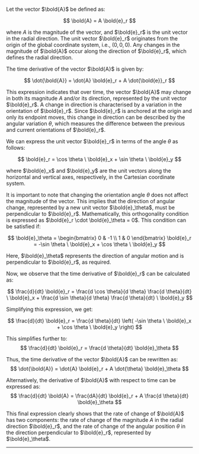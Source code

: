 Let the vector $\bold{A}$ be defined as:


$$
\bold{A} = A \bold{e}_r
$$


where $A$ is the magnitude of the vector, and $\bold{e}_r$ is the unit vector in the radial direction. The unit vector $\bold{e}_r$ originates from the origin of the global coordinate system, i.e., $(0, 0, 0)$. Any changes in the magnitude of $\bold{A}$ occur along the direction of $\bold{e}_r$, which defines the radial direction.

The time derivative of the vector $\bold{A}$ is given by:


$$
\dot{\bold{A}} = \dot{A} \bold{e}_r + A \dot{\bold{e}}_r
$$


This expression indicates that over time, the vector $\bold{A}$ may change in both its magnitude $A$ and/or its direction, represented by the unit vector $\bold{e}_r$. A change in direction is characterised by a variation in the orientation of $\bold{e}_r$. Since $\bold{e}_r$ is anchored at the origin and only its endpoint moves, this change in direction can be described by the angular variation $\theta$, which measures the difference between the previous and current orientations of $\bold{e}_r$.

We can express the unit vector $\bold{e}_r$ in terms of the angle $\theta$ as follows:


$$
\bold{e}_r = \cos \theta \ \bold{e}_x + \sin \theta \ \bold{e}_y
$$


where $\bold{e}_x$ and $\bold{e}_y$ are the unit vectors along the horizontal and vertical axes, respectively, in the Cartesian coordinate system.

It is important to note that changing the orientation angle $\theta$ does not affect the magnitude of the vector. This implies that the direction of angular change, represented by a new unit vector $\bold{e}_\theta$, must be perpendicular to $\bold{e}_r$. Mathematically, this orthogonality condition is expressed as $\bold{e}_r \cdot \bold{e}_\theta = 0$. This condition can be satisfied if:


$$
\bold{e}_\theta = \begin{bmatrix} 0 & -1 \\ 1 & 0 \end{bmatrix} \bold{e}_r = -\sin \theta \ \bold{e}_x + \cos \theta \ \bold{e}_y
$$


Here, $\bold{e}_\theta$ represents the direction of angular motion and is perpendicular to $\bold{e}_r$, as required.

Now, we observe that the time derivative of $\bold{e}_r$ can be calculated as:


$$
\frac{d}{dt} \bold{e}_r = \frac{d \cos \theta}{d \theta} \frac{d \theta}{dt} \ \bold{e}_x + \frac{d \sin \theta}{d \theta} \frac{d \theta}{dt} \ \bold{e}_y
$$


Simplifying this expression, we get:


$$
\frac{d}{dt} \bold{e}_r = \frac{d \theta}{dt} \left( -\sin \theta \ \bold{e}_x + \cos \theta \ \bold{e}_y \right)
$$


This simplifies further to:
$$
\frac{d}{dt} \bold{e}_r = \frac{d \theta}{dt} \bold{e}_\theta
$$


Thus, the time derivative of the vector $\bold{A}$ can be rewritten as:
$$
\dot{\bold{A}} = \dot{A} \bold{e}_r + A \dot{\theta} \bold{e}_\theta
$$


Alternatively, the derivative of $\bold{A}$ with respect to time can be expressed as:
$$
\frac{d}{dt} \bold{A} = \frac{dA}{dt} \bold{e}_r + A \frac{d \theta}{dt} \bold{e}_\theta
$$


This final expression clearly shows that the rate of change of $\bold{A}$ has two components: the rate of change of the magnitude $A$ in the radial direction $\bold{e}_r$, and the rate of change of the angular position $\theta$ in the direction perpendicular to $\bold{e}_r$, represented by $\bold{e}_\theta$.











---


